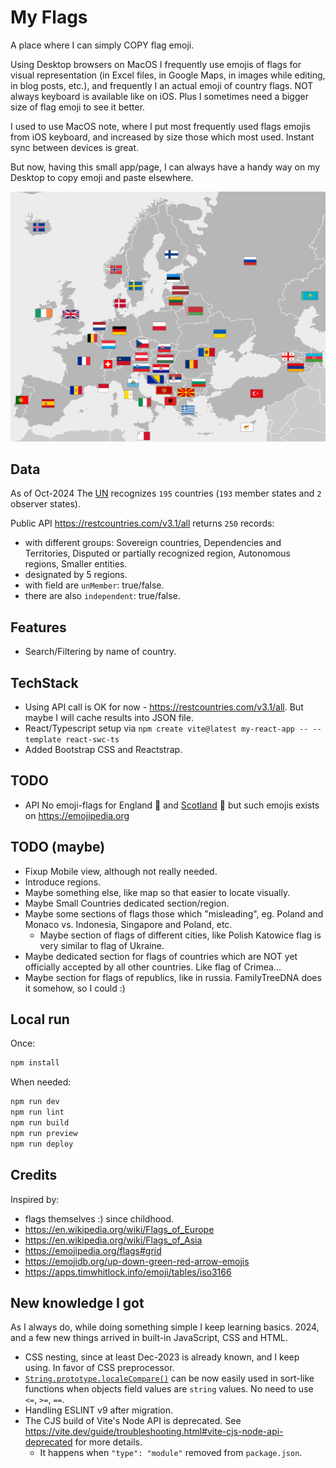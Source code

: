 # My Flags

A place where I can simply COPY flag emoji.

Using Desktop browsers on MacOS I frequently use emojis of flags for visual representation (in Excel files, in Google Maps, in images while editing, in blog posts, etc.), and frequently I an actual emoji of country flags. NOT always keyboard is available like on iOS. Plus I sometimes need a bigger size of flag emoji to see it better.

I used to use MacOS note, where I put most frequently used flags emojis from iOS keyboard, and increased by size those which most used. Instant sync between devices is great.

But now, having this small app/page, I can always have a handy way on my Desktop to copy emoji and paste elsewhere.

![img](./eu.svg)

## Data

As of Oct-2024 The [UN](https://en.wikipedia.org/wiki/United_Nations) recognizes `195` countries (`193` member states and `2` observer states).

Public API https://restcountries.com/v3.1/all returns `250` records:

- with different groups: Sovereign countries, Dependencies and Territories, Disputed or partially recognized region, Autonomous regions, Smaller entities.
- designated by 5 regions.
- with field are `unMember`: true/false.
- there are also `independent`: true/false.

## Features

- Search/Filtering by name of country.

## TechStack

- Using API call is OK for now - https://restcountries.com/v3.1/all. But maybe I will cache results into JSON file.
- React/Typescript setup via `npm create vite@latest my-react-app -- --template react-swc-ts`
- Added Bootstrap CSS and Reactstrap.

## TODO

- API No emoji-flags for England 🏴󠁧󠁢󠁥󠁮󠁧󠁿 and [Scotland](https://en.wikipedia.org/wiki/Scotland) 🏴󠁧󠁢󠁳󠁣󠁴󠁿 but such emojis exists on https://emojipedia.org

## TODO (maybe)

- Fixup Mobile view, although not really needed.
- Introduce regions.
- Maybe something else, like map so that easier to locate visually.
- Maybe Small Countries dedicated section/region.
- Maybe some sections of flags those which "misleading", eg. Poland and Monaco vs. Indonesia, Singapore and Poland, etc.
  - Maybe section of flags of different cities, like Polish Katowice flag is very similar to flag of Ukraine.
- Maybe dedicated section for flags of countries which are NOT yet officially accepted by all other countries. Like flag of Crimea...
- Maybe section for flags of republics, like in russia. FamilyTreeDNA does it somehow, so I could :)

## Local run

Once:

```sh
npm install
```

When needed:

```sh
npm run dev
npm run lint
npm run build
npm run preview
npm run deploy
```

## Credits

Inspired by:

- flags themselves :) since childhood.
- https://en.wikipedia.org/wiki/Flags_of_Europe
- https://en.wikipedia.org/wiki/Flags_of_Asia
- https://emojipedia.org/flags#grid
- https://emojidb.org/up-down-green-red-arrow-emojis
- https://apps.timwhitlock.info/emoji/tables/iso3166

## New knowledge I got

As I always do, while doing something simple I keep learning basics. 2024, and a few new things arrived in built-in JavaScript, CSS and HTML.

- CSS nesting, since at least Dec-2023 is already known, and I keep using. In favor of CSS preprocessor.
- [`String.prototype.localeCompare()`](https://developer.mozilla.org/en-US/docs/Web/JavaScript/Reference/Global_Objects/String/localeCompare) can be now easily used in sort-like functions when objects field values are `string` values. No need to use `<=`, `>=`, `==`.
- Handling ESLINT v9 after migration.
- The CJS build of Vite's Node API is deprecated. See https://vite.dev/guide/troubleshooting.html#vite-cjs-node-api-deprecated for more details.
  - It happens when `"type": "module"` removed from `package.json`.
